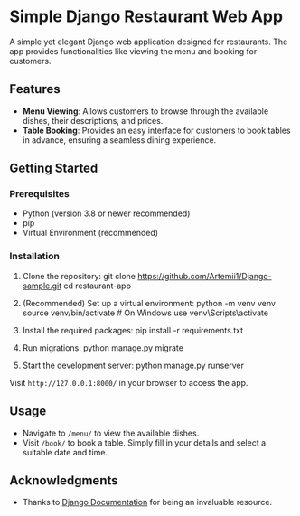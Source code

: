 # Simple Django Restaurant Web App

A simple yet elegant Django web application designed for restaurants. The app provides functionalities like viewing the menu and booking for customers.

## Features

- **Menu Viewing**: Allows customers to browse through the available dishes, their descriptions, and prices.
- **Table Booking**: Provides an easy interface for customers to book tables in advance, ensuring a seamless dining experience.

## Getting Started

### Prerequisites

- Python (version 3.8 or newer recommended)
- pip
- Virtual Environment (recommended)

### Installation

1. Clone the repository:
git clone https://github.com/Artemii1/Django-sample.git
cd restaurant-app

2. (Recommended) Set up a virtual environment:
python -m venv venv
source venv/bin/activate # On Windows use venv\Scripts\activate

3. Install the required packages:
pip install -r requirements.txt

4. Run migrations:
python manage.py migrate

5. Start the development server:
python manage.py runserver

Visit `http://127.0.0.1:8000/` in your browser to access the app.

## Usage

- Navigate to `/menu/` to view the available dishes.
- Visit `/book/` to book a table. Simply fill in your details and select a suitable date and time.

## Acknowledgments

- Thanks to [Django Documentation](https://docs.djangoproject.com/) for being an invaluable resource.
